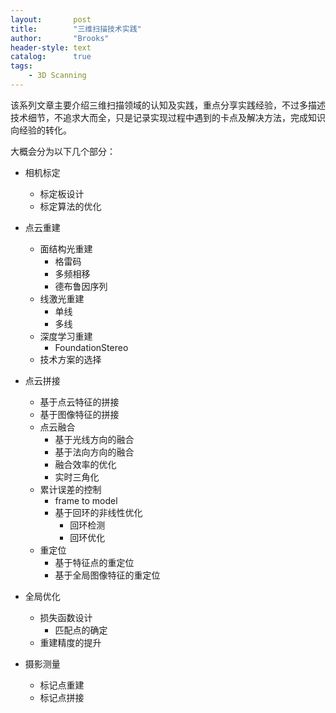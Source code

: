 ```yaml
---
layout:       post
title:        "三维扫描技术实践"
author:       "Brooks"
header-style: text
catalog:      true
tags:
    - 3D Scanning
---
```


该系列文章主要介绍三维扫描领域的认知及实践，重点分享实践经验，不过多描述技术细节，不追求大而全，只是记录实现过程中遇到的卡点及解决方法，完成知识向经验的转化。

大概会分为以下几个部分：

* 相机标定
  * 标定板设计
  * 标定算法的优化
* 点云重建
  * 面结构光重建
    * 格雷码	
    * 多频相移
    * 德布鲁因序列
  * 线激光重建
    * 单线
    * 多线
  * 深度学习重建
    * FoundationStereo
  * 技术方案的选择

* 点云拼接
  * 基于点云特征的拼接
  * 基于图像特征的拼接
  * 点云融合
    * 基于光线方向的融合
    * 基于法向方向的融合
    * 融合效率的优化
    * 实时三角化
  * 累计误差的控制
    * frame to model
    * 基于回环的非线性优化
      * 回环检测
      * 回环优化
  * 重定位
    * 基于特征点的重定位
    * 基于全局图像特征的重定位
* 全局优化
  * 损失函数设计
    * 匹配点的确定
  * 重建精度的提升
* 摄影测量
  * 标记点重建
  * 标记点拼接